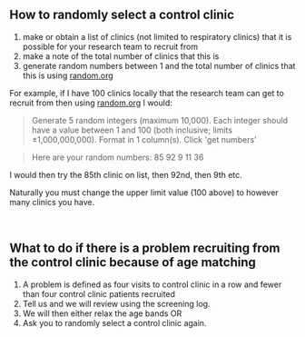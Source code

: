 ## How to randomly select a control clinic

1. make or obtain a list of clinics (not limited to respiratory clinics) that it is possible for your research team to recruit from
2. make a note of the total number of clinics that this is
3. generate random numbers between 1 and the total number of clinics that this is using [random.org](https://www.random.org/integers/)

For example, if I have 100 clinics locally that the research team can get to recruit from then using [random.org](https://www.random.org/integers/) I would:

> Generate 5 random integers (maximum 10,000).
> Each integer should have a value between 1 and 100 (both inclusive; limits ±1,000,000,000).
> Format in 1 column(s).
> Click 'get numbers'

> Here are your random numbers:
> 85
> 92
> 9
> 11
> 36

 

I would then try the 85th clinic on list, then 92nd, then 9th etc.

Naturally you must change the upper limit value (100 above) to however many clinics you have.

​
## What to do if there is a problem recruiting from the control clinic because of age matching

1. A problem is defined as four visits to control clinic in a row and fewer than four control clinic patients recruited
2. Tell us and we will review using the screening log.
3. We will then either relax the age bands OR
4. Ask you to randomly select a control clinic again.

